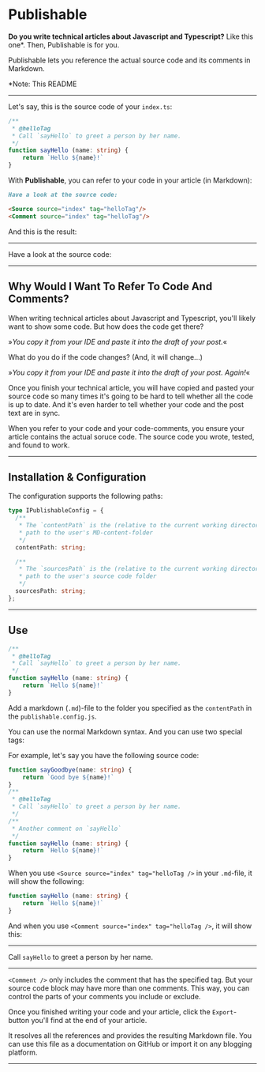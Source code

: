 # Publishable

**Do you write technical articles about Javascript and Typescript?** Like this one*.
Then, Publishable is for you.

Publishable lets you reference the actual source code and its comments in Markdown.

*Note: This README

---

Let's say, this is the source code of your `index.ts`:

```ts title=index.ts
/**
 * @helloTag
 * Call `sayHello` to greet a person by her name.
 */ 
function sayHello (name: string) {
    return `Hello ${name}!`
}
```

With **Publishable**, you can refer to your code in your article (in Markdown):

```markdown title=readme.md
Have a look at the source code:

<Source source="index" tag="helloTag"/>
<Comment source="index" tag="helloTag"/>
```

And this is the result:

---
Have a look at the source code:

<Source source="index" tag="helloTag"/>
<Comment source="index" tag="helloTag"/>


---


## Why Would I Want To Refer To Code And Comments?

When writing technical articles about Javascript and Typescript, you'll likely want to
show some code. But how does the code get there?

»_You copy it from your IDE and paste it into the draft of your post._«

<div style={{marginTop:"40px"}}/>

What do you do if the code changes? (And, it will change...)

»_You copy it from your IDE and paste it into the draft of your post. Again!_«

<div style={{marginTop:"40px"}}/>

Once you finish your technical article, you will have copied and pasted your source
code so many times it's going to be hard to tell whether all the code is up to date.
And it's even harder to tell whether your code and the post text are in sync.

When you refer to your code and your code-comments, you ensure your article 
contains the actual soruce code. The source code you wrote, tested, and found
to work.

---

## Installation & Configuration

<Comment source="publishable.spec" tag="installpublishable" />

<Comment source="publishable.spec" tag="addtopackage"/>

<Comment source="publishable.spec" tag="configure_publishable" />

The configuration supports the following paths:

```ts
type IPublishableConfig = {
  /**
   * The `contentPath` is the (relative to the current working directory)
   * path to the user's MD-content-folder
   */
  contentPath: string;

  /**
   * The `sourcesPath` is the (relative to the current working directory)
   * path to the user's source code folder
   */
  sourcesPath: string;
};
```

---

## Use

<Comment source="publishable.spec" tag="start_publishable" />

```ts title=index.ts lineNumbers=true
/**
 * @helloTag
 * Call `sayHello` to greet a person by her name.
 */ 
function sayHello (name: string) {
    return `Hello ${name}!`
}
```

Add a markdown (`.md`)-file to the folder you specified as the `contentPath`
in the `publishable.config.js`.

You can use the normal Markdown syntax. And you can use two special tags:

<Comment source="publishable.spec" tag="tags" />

For example, let's say you have the following source code:

```ts title=index.ts lineNumbers=true
function sayGoodbye(name: string) {
    return `Good bye ${name}!`
}
/**
 * @helloTag
 * Call `sayHello` to greet a person by her name.
 */ 
/**
 * Another comment on `sayHello`
 */ 
function sayHello (name: string) {
    return `Hello ${name}!`
}
```

When you use `<Source source="index" tag="helloTag />` in your `.md`-file, it
will show the following:

```ts
function sayHello (name: string) {
    return `Hello ${name}!`
}
```

And when you use `<Comment source="index" tag="helloTag />`, it will show this:

---

Call `sayHello` to greet a person by her name.

---

`<Comment />` only includes the comment that has the specified tag. But your source
code block may have more than one comments. This way, you can control the parts
of your comments you include or exclude.

Once you finished writing your code and your article, click the `Export`-button you'll
find at the end of your article.

It resolves all the references and provides the resulting Markdown file.
You can use this file as a documentation on GitHub or import it on
any blogging platform.

---

<!--
## About Publishable And What's Next?


In my free time, I write about Javascript and Typescript. But I find it cumbersome
to keep my code and my article in sync. I developed Publishable to help me out.
Ok, I confess: I literally hacked it together. First, I wanted to see whether
I can implement such a system that merges source code and written text (check). Second,
I want to see whether and how such as system aids my work writing technical articles.
(we'll see). In fact, this post is not only the first about Publishable, but it is
also the first post I wrote using Publishable.

That said, Publishable is work in process.

While I have a lot of features in mind, Publishable lacks most of them. For now.
I'd be thankful for any feedback. Does this promise to be useful for you? Or is it
completely useless? What features would you want Publishable to have before
you would even consider trying it out? Whatever it is, please let me know.

**`inline`**

**_em_**

_ `inlineem`_

***

> this is a blockquot
over two lines

| Tables   |      Are      |  Cool |
|----------|:-------------:|------:|
| col 1 is |  left-aligned | $1600 |
| col 2 is |    centered   |   $12 |
| col 3 is | right-aligned |    $1 |


[alpha](https://example.com "bravo")

![alpha](https://example.com/favicon.ico "bravo")

-->